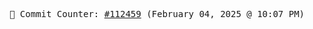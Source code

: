 <p align="center">
    <samp>
        📮 Commit Counter: <a href="https://github.com/Javascript-void0/Javascript-void0/commits/main">#112459</a> (February 04, 2025 @ 10:07 PM)
    </samp>
</p>